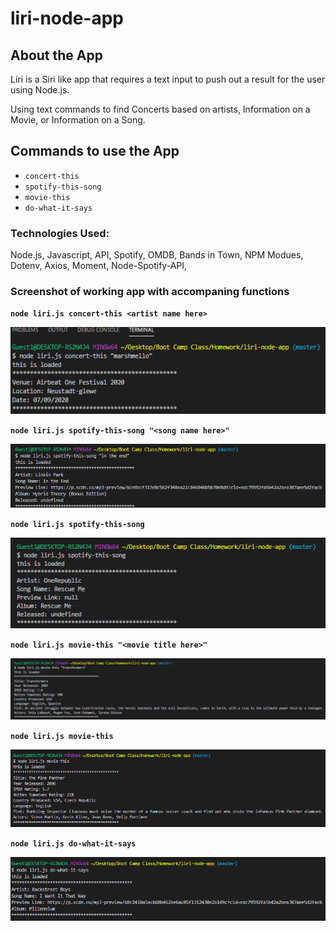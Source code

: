 # liri-node-app

## About the App

Liri is a Siri like app that requires a text input to push out a result for the user using Node.js.

Using text commands to find Concerts based on artists, Information on a Movie, or Information on a Song.

## Commands to use the App

* `concert-this`
* `spotify-this-song`
* `movie-this`
* `do-what-it-says`

### Technologies Used:

Node.js,
Javascript,
API,
Spotify,
OMDB,
Bands in Town,
NPM Modues,
Dotenv,
Axios,
Moment,
Node-Spotify-API,

### Screenshot of working app with accompaning functions

**`node liri.js concert-this <artist name here>`**

![](/screenshots/concert.png)


**`node liri.js spotify-this-song "<song name here>"`**

![](/screenshots/song_with_title.png)


**`node liri.js spotify-this-song`**

![](/screenshots/song_without_title.png)


**`node liri.js movie-this "<movie title here>"`**

![](/screenshots/movie_with_title.png)


**`node liri.js movie-this`**

![](/screenshots/movie_blank.png)


**`node liri.js do-what-it-says`**

![](/screenshots/preset_song.png)

